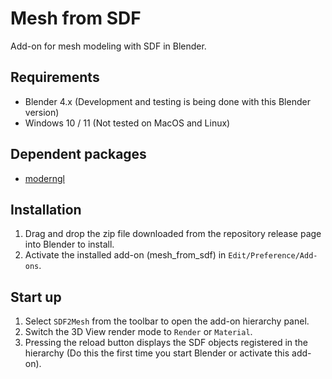 # Mesh from SDF
Add-on for mesh modeling with SDF in Blender.

## Requirements
- Blender 4.x (Development and testing is being done with this Blender version)
- Windows 10 / 11 (Not tested on MacOS and Linux)

## Dependent packages
- [moderngl](https://github.com/moderngl/moderngl)

## Installation
1. Drag and drop the zip file downloaded from the repository release page into Blender to install.
2. Activate the installed add-on (mesh_from_sdf) in `Edit/Preference/Add-ons`.

## Start up
1. Select `SDF2Mesh` from the toolbar to open the add-on hierarchy panel.
2. Switch the 3D View render mode to `Render` or `Material`.
3. Pressing the reload button displays the SDF objects registered in the hierarchy (Do this the first time you start Blender or activate this add-on).
